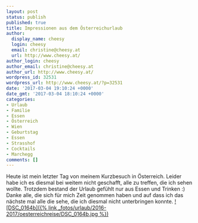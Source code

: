 ```yaml
---
layout: post
status: publish
published: true
title: Impressionen aus dem Österreichurlaub
author:
  display_name: cheesy
  login: cheesy
  email: christine@cheesy.at
  url: http://www.cheesy.at/
author_login: cheesy
author_email: christine@cheesy.at
author_url: http://www.cheesy.at/
wordpress_id: 32531
wordpress_url: http://www.cheesy.at/?p=32531
date: '2017-03-04 19:10:24 +0000'
date_gmt: '2017-03-04 18:10:24 +0000'
categories:
- Urlaub
- Familie
- Essen
- Österreich
- Wien
- Geburtstag
- Essen
- Strasshof
- Cocktails
- Marchegg
comments: []
---
```

Heute ist mein letzter Tag von meinem Kurzbesuch in Österreich. Leider habe ich es diesmal bei weitem nicht geschafft, alle zu treffen, die ich sehen wollte. Trotzdem bestand der Urlaub gefühlt nur aus Essen und Trinken :)
Danke alle, die sich für mich Zeit genommen haben und auf dass ich das nächste mal alle die sehe, die ich diesmal nicht unterbringen konnte.
[![DSC_0164b]({% link _fotos/urlaub/2016-2017/oesterreichreise/DSC_0164b.jpg %})](http://www.cheesy.at/fotos/urlaub/oesterreichreise/)
